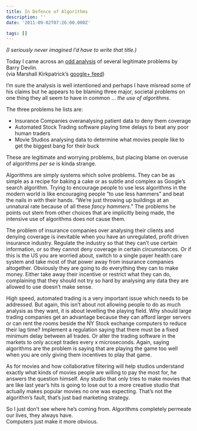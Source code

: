 ```yaml
---
title: In Defence of Algorithms
description: ''
date: '2011-09-02T07:26:00.000Z'

tags: []
---
```


_(I seriously never imagined I’d have to write that title.)_  
  
Today I came across an [odd analysis](http://www.b-eye-network.com/blogs/devlin/archives/2011/08/lies_damn_lies.php) of several legitimate problems by Barry Devlin.  
(via Marshall Kirkpatrick’s [google+ feed](https://plus.google.com/117421021456205115327))  
  
I’m sure the analysis is well intentioned and perhaps I have misread some of his claims but he appears to be blaming three major, societal problems on one thing they all seem to have in common … _the use of algorithms_.  
  
The three problems he lists are:

*   Insurance Companies overanalysing patient data to deny them coverage
*   Automated Stock Trading software playing time delays to beat any poor human traders
*   Movie Studios analysing data to determine what movies people like to get the biggest bang for their buck

These are legitimate and worrying problems, but placing blame on overuse of algorithms _per se_ is kinda strange.  
  
Algorithms are simply systems which solve problems. They can be as simple as a recipe for baking a cake or as subtle and complex as Google’s search algorithm. Trying to encourage people to use less algorithms in the modern world is like encouraging people “to use less hammers” and beat the nails in with their hands. “We’re just throwing up buildings at an unnatural rate because of all these _fancy hammers_.” The problems he points out stem from other choices that are implicitly being made, the intensive use of algorithms does not cause them.  
  
The problem of insurance companies over analysing their clients and denying coverage is inevitable when you have an unregulated, profit driven insurance industry. Regulate the industry so that they can’t use certain information, or so they cannot deny coverage in certain circumstances. Or if this is the US you are worried about, switch to a single payer health care system and take most of that power away from insurance companies altogether. Obviously they are going to do everything they can to make money. Either take away their incentive or restrict what they can do, complaining that they should not try so hard by analysing any data they are allowed to use doesn’t make sense.  
  
High speed, automated trading is a very important issue which needs to be addressed. But again, this isn’t about not allowing people to do as much analysis as they want, it is about levelling the playing field. Why should large trading companies get an advantage because they can afford larger servers or can rent the rooms beside the NY Stock exchange computers to reduce their lag time? Implement a regulation saying that there must be a fixed minimum delay between all trades. Or alter the trading software in the markets to only accept trades every x microseconds. Again, saying algorithms are the problem is saying that are playing the game too well when you are only giving them incentives to play that game.  
  
As for movies and how collaborative filtering will help studios understand exactly what kinds of movies people are willing to pay the most for, he answers the question himself. Any studio that only tries to make movies that are like last year’s hits is going to lose out to a more creative studio that actually makes popular movies no one was expecting. That’s not the algorithm’s fault, that’s just bad marketing strategy.  
  
So I just don’t see where he’s coming from. Algorithms completely permeate our lives, they always have.  
Computers just make it more obvious.
